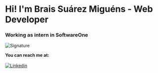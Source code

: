 # Hi! I'm Brais Suárez Miguéns - Web Developer
### Working as intern in SoftwareOne

![Signature](https://github.com/BraisSO/Hi-/blob/main/signature.png?raw=true#center)


**You can reach me at:**
<br><br>
[![Linkedin](https://github.com/BraisSO/Hi-/blob/main/linkedin.png?raw=true)](https://https://www.linkedin.com/feed/)
